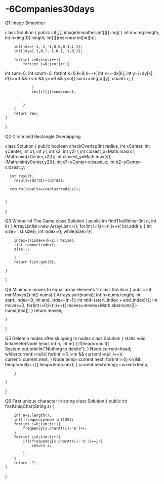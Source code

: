 # -6Companies30days
Q1 Image Smoother



class Solution {
    public int[][] imageSmoother(int[][] img) {
        int m=img.length;
        int n=img[0].length;
        int[][]res=new int[m][n];

        int[]dx={-1,-1,-1,0,0,0,1,1,1};
        int[]dy={-1,0,1,-1,0,1,-1,0,1};
        
        for(int i=0;i<m;i++){
            for(int j=0;j<n;j++){
int sum=0;
        int count=0;
                for(int k=0;k<9;k++){
                    int x=i+dx[k];
                    int y=j+dy[k];
                    if(x>=0 && x<m && y>=0 && y<n){
                    sum+=img[x][y];
                    count++;
                }
                
                }
                res[i][j]=sum/count;


            }
        }
        return res;
    }
}




Q2 Circle and Rectangle Overlapping

class Solution {
    public boolean checkOverlap(int radius, int xCenter, int yCenter, int x1, int y1, int x2, int y2) {
        int closest_x=Math.max(x1,(Math.min(xCenter,x2)));
        int closest_y=Math.max(y1,(Math.min(yCenter,y2)));
        int d1=xCenter-closest_x;
        int d2=yCenter-closest_y;
       


     
      int result;
        result=(d1*d1)+(d2*d2);
        
      return(result<=(radius*radius));
    

    }
}








Q3 Winner of The Game
class Solution {
    public int findTheWinner(int n, int k) {
        ArrayList<Integer>list=new ArrayList<>();
        for(int i=1;i<=n;i++){
            list.add(i);
        }
       int size= list.size();
        int index=0;
        while(size>1){
       
        index=((index+(k-1)) %size);
        list.remove(index);
        size--;

        }
        return list.get(0);
        
    }
}




Q4 Minimum moves to equal array elements 2
class Solution {
    public int minMoves2(int[] nums) {
        Arrays.sort(nums);
        int n=nums.length;
        int start_index=0;
        int end_index=(n-1);
        int mid=(start_index + end_index)/2;
        int moves=0;
        for(int i=0;i<n;i++){
             moves=moves+Math.abs(nums[i]-nums[mid]);
        }
        return moves;
       
    }
}



Q5 Delete n nodes after skipping m nodes
class Solution {
    static void linkdelete(Node head, int n, int m) {
       if(head==null){
           System.out.println("Nothing to delete");
       }
       Node current=head;
        while(current!=null){
            for(int i=0;i<m && current!=null;i++){
                current=current.next;
            }
            Node temp=current.next;
            for(int i=0;i<n && temp!=null;i++){
                temp=temp.next;
            }
            current.next=temp;
            current=temp;
            
        }
        
    }
}





Q6 First unique character in string
class Solution {
    public int firstUniqChar(String s) {
       
        int n=s.length();
        int[]frequency=new int[26];
        for(int i=0;i<n;i++){
            frequency[s.charAt(i)-'a']++;
        }
        for(int i=0;i<n;i++){
            if((frequency[s.charAt(i)-'a'])==1){
                return i;

            }
        }
        return -1;
    }
}
